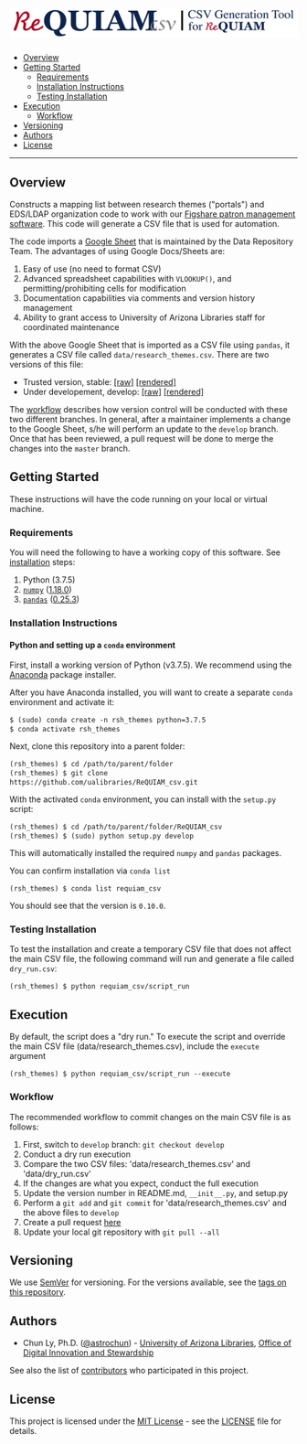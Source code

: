 # ![CSV Generation Tool for ReQUIAM](img/ReQUIAM_csv_full.png)

- [Overview](#overview)
- [Getting Started](#getting-started)
    - [Requirements](#requirements)
    - [Installation Instructions](#installation-instructions)
    - [Testing Installation](#testing-installation)
- [Execution](#execution)
    - [Workflow](#workflow)
- [Versioning](#versioning)
- [Authors](#authors)
- [License](#license)

--------------

## Overview

Constructs a mapping list between research themes ("portals") and EDS/LDAP
organization code to work with our
[Figshare patron management software](https://github.com/ualibraries/ReQUIAM).
This code will generate a CSV file that is used for automation.

The code imports a [Google Sheet](https://docs.google.com/spreadsheets/d/1f8tNxj96g_4NW6LWAIx8s3AxRoBbwRvFIxUXMAYyVlU/edit#gid=1301862342)
that is maintained by the Data Repository Team. The advantages of using Google Docs/Sheets are:
 1. Easy of use (no need to format CSV)
 2. Advanced spreadsheet capabilities with `VLOOKUP()`, and permitting/prohibiting cells for modification
 3. Documentation capabilities via comments and version history management
 4. Ability to grant access to University of Arizona Libraries staff for coordinated maintenance

With the above Google Sheet that is imported as a CSV file using `pandas`, it
generates a CSV file called `data/research_themes.csv`.  There are two versions
of this file:
- Trusted version, stable:
  [[raw]](https://raw.githubusercontent.com/ualibraries/ReQUIAM_csv/master/requiam_csv/data/research_themes.csv)
  [[rendered]](https://github.com/ualibraries/ReQUIAM_csv/blob/master/requiam_csv/data/research_themes.csv)
- Under developement, develop:
  [[raw]](https://raw.githubusercontent.com/ualibraries/ReQUIAM_csv/develop/requiam_csv/data/research_themes.csv)
  [[rendered]](https://github.com/ualibraries/ReQUIAM_csv/blob/develop/requiam_csv/data/research_themes.csv)

The [workflow](#workflow) describes how version control will be conducted with
these two different branches. In general, after a maintainer implements a
change to the Google Sheet, s/he will perform an update to the `develop`
branch. Once that has been reviewed, a pull request will be done to merge the
changes into the `master` branch.

## Getting Started

These instructions will have the code running on your local or virtual machine.


### Requirements

You will need the following to have a working copy of this software. See [installation](#installation-instructions) steps:
1. Python (3.7.5)
2. [`numpy`](https://numpy.org/doc/) ([1.18.0](https://numpy.org/doc/1.18/))
3. [`pandas`](https://pandas.pydata.org/) ([0.25.3](https://pandas.pydata.org/pandas-docs/version/0.25.3/))


### Installation Instructions

#### Python and setting up a `conda` environment

First, install a working version of Python (v3.7.5).  We recommend using the
[Anaconda](https://www.anaconda.com/distribution/) package installer.

After you have Anaconda installed, you will want to create a separate `conda` environment
and activate it:

```
$ (sudo) conda create -n rsh_themes python=3.7.5
$ conda activate rsh_themes
```

Next, clone this repository into a parent folder:

```
(rsh_themes) $ cd /path/to/parent/folder
(rsh_themes) $ git clone https://github.com/ualibraries/ReQUIAM_csv.git
```

With the activated `conda` environment, you can install with the `setup.py` script:

```
(rsh_themes) $ cd /path/to/parent/folder/ReQUIAM_csv
(rsh_themes) $ (sudo) python setup.py develop
```

This will automatically installed the required `numpy` and `pandas` packages.

You can confirm installation via `conda list`

```
(rsh_themes) $ conda list requiam_csv
```

You should see that the version is `0.10.0`.


### Testing Installation

To test the installation and create a temporary CSV file that does not affect
the main CSV file, the following command will run and generate a file called
`dry_run.csv`:

```
(rsh_themes) $ python requiam_csv/script_run
```


## Execution

By default, the script does a "dry run."  To execute the script and override
the main CSV file (data/research_themes.csv), include the `execute` argument

```
(rsh_themes) $ python requiam_csv/script_run --execute
```


### Workflow
The recommended workflow to commit changes on the main CSV file is as follows:
 1. First, switch to `develop` branch: `git checkout develop`
 2. Conduct a dry run execution
 3. Compare the two CSV files: 'data/research_themes.csv' and 'data/dry_run.csv'
 4. If the changes are what you expect, conduct the full execution
 5. Update the version number in README.md, `__init__.py`, and setup.py
 6. Perform a `git add` and `git commit` for 'data/research_themes.csv' and the above files to `develop`
 7. Create a pull request [here](https://github.com/ualibraries/ReQUIAM_csv/compare/develop?expand=1)
 8. Update your local git repository with `git pull --all`

## Versioning

We use [SemVer](http://semver.org/) for versioning. For the versions available, see the [tags on this repository](https://github.com/ualibraries/ReQUIAM_csv/tags).

## Authors

* Chun Ly, Ph.D. ([@astrochun](http://www.github.com/astrochun)) - [University of Arizona Libraries](https://github.com/ualibraries), [Office of Digital Innovation and Stewardship](https://github.com/UAL-ODIS)

See also the list of
[contributors](https://github.com/ualibraries/ReQUIAM_csv/contributors) who participated in this project.


## License

This project is licensed under the [MIT License](https://opensource.org/licenses/MIT) - see the [LICENSE](LICENSE) file for details.
